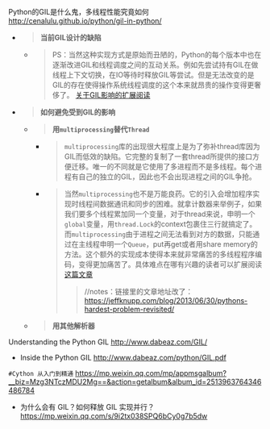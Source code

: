 
Python的GIL是什么鬼，多线程性能究竟如何 http://cenalulu.github.io/python/gil-in-python/
- > **当前GIL设计的缺陷**
  * > PS：当然这种实现方式是原始而丑陋的，Python的每个版本中也在逐渐改进GIL和线程调度之间的互动关系。例如先尝试持有GIL在做线程上下文切换，在IO等待时释放GIL等尝试。但是无法改变的是GIL的存在使得操作系统线程调度的这个本来就昂贵的操作变得更奢侈了。 [关于GIL影响的扩展阅读](http://www.dabeaz.com/GIL/)
- > **如何避免受到GIL的影响**
  * > **用`multiprocessing`替代`Thread`**
    + > `multiprocessing`库的出现很大程度上是为了弥补thread库因为GIL而低效的缺陷。它完整的复制了一套thread所提供的接口方便迁移。唯一的不同就是它使用了多进程而不是多线程。每个进程有自己的独立的GIL，因此也不会出现进程之间的GIL争抢。
    + > 当然`multiprocessing`也不是万能良药。它的引入会增加程序实现时线程间数据通讯和同步的困难。就拿计数器来举例子，如果我们要多个线程累加同一个变量，对于thread来说，申明一个`global`变量，用`thread.Lock`的context包裹住三行就搞定了。而`multiprocessing`由于进程之间无法看到对方的数据，只能通过在主线程申明一个`Queue`，put再get或者用share memory的方法。这个额外的实现成本使得本来就非常痛苦的多线程程序编码，变得更加痛苦了。具体难点在哪有兴趣的读者可以扩展阅读[这篇文章](http://www.jeffknupp.com/blog/2013/06/30/pythons-hardest-problem-revisited/)
      >> //notes：链接里的文章地址改了：https://jeffknupp.com/blog/2013/06/30/pythons-hardest-problem-revisited/
  * > **用其他解析器**

Understanding the Python GIL http://www.dabeaz.com/GIL/
- Inside the Python GIL http://www.dabeaz.com/python/GIL.pdf

`#Cython 从入门到精通` https://mp.weixin.qq.com/mp/appmsgalbum?__biz=Mzg3NTczMDU2Mg==&action=getalbum&album_id=2513963764346486784
- 为什么会有 GIL？如何释放 GIL 实现并行？ https://mp.weixin.qq.com/s/9i2tx038SPQ6bCy0g7b5dw
